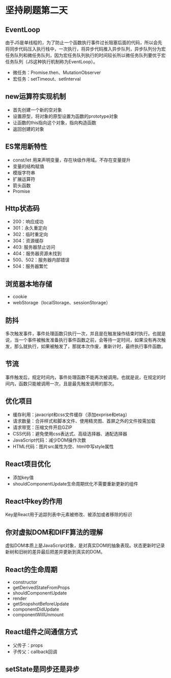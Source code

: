 # 坚持刷题第二天

## EventLoop
由于JS是单线程的，为了防止一个函数执行事件过长阻塞后面的代码，所以会先将同步代码压入执行栈中，一次执行，将异步代码推入异步队列，异步队列分为宏任务队列和微任务队列，因为宏任务队列执行的时间较长所以微任务队列要优于宏任务队列（JS这种执行机制称为EventLoop）。

+ 微任务：Promise.then、MutationObserver
+ 宏任务：setTimeout、setInterval

## new运算符实现机制
+ 首先创建一个新的空对象
+ 设置原型，将对象的原型设置为函数的prototype对象
+ 让函数的this指向这个对象，指向构造函数
+ 返回创建的对象

## ES常用新特性
+ const/let 用来声明变量，存在块级作用域。不存在变量提升
+ 变量的结构赋值
+ 模版字符串
+ 扩展运算符
+ 箭头函数
+ Promise

## Http状态码
+ 200：响应成功
+ 301：永久重定向
+ 302：临时重定向
+ 304：资源缓存
+ 403: 服务器禁止访问
+ 404：服务器资源未找到
+ 500、502：服务器内部错误
+ 504：服务器繁忙

## 浏览器本地存储
+ cookie
+ webStorage（localStorage、sessionStorage）

## 防抖
多次触发事件，事件处理函数只执行一次，并且是在触发操作结束时执行。也就是说，当一个事件被触发准备执行事件函数之前，会等待一定时间，如果没有再次触发，那么就执行，如果被触发了，那就本次作废，重新计时，最终执行事件函数。

## 节流
事件触发后，规定时间内，事件处理函数不能再次被调用。也就是说，在规定的时间内，函数只能被调用一次，且是最先触发调用的那次。

## 优化项目
+ 缓存利用：javacript和css文件缓存（添加exprise和etag）
+ 请求数量：合并样式和脚本文件、使用精灵图、首屏之外的文件按需加载
+ 请求带宽：压缩文件开启GZIP
+ CSS代码：避免使用css表达式、高级选择器、通配选择器
+ JavaScript代码：减少DOM操作次数
+ HTML代码：图片src属性为空、html中写style属性

## React项目优化
+ 添加key值
+ shouldComponentUpdate生命周期优化不需要重新更新的组件

## React中key的作用
Key是React用于追踪列表中元素被修改、被添加或者移除的标识

## 你对虚拟DOM和DIFF算法的理解
虚拟DOM本质上是JavaScript对象，是对真实DOM的抽象表现。状态更新时记录新树和旧树的差异最后把差异更新到真实的DOM。

## React的生命周期
+ constructor
+ getDerivedStateFromProps
+ shouldComponentUpdate
+ render
+ getSnopshotBeforeUpdate
+ componentDidUpdate
+ componentWillUnmount

## React组件之间通信方式
+ 父传子：props
+ 子传父：callback回调

## setState是同步还是异步
